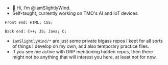 - 👋 Hi, I’m @iamSlightlyWind.
- Self-taught, currently working on TMO's AI and IoT devices.

`Front end: HTML; CSS;`

`Back end: C++; JS; Java; C;`

- `iamSlightlyWind/*` are just some private bigass repos I kept for all sorts of things I develop on my own, and also temporary practice files.
- If you see me active with DRP mentioning hidden repos, then there might not be anything that will interest you here, at least not for now.
